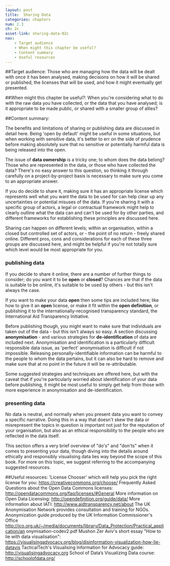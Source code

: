 ```yaml
---
layout: post
title:  Sharing Data
categories: chapters
num: 2.3
ch: 2c
asset-link: sharing-data-02c
nav: 
    - Target audience
    - When might this chapter be useful? 
    - Content summary
    - Useful resources
---
```


##<span id="target-audience">Target audience</span>:
Those who are managing how the data will be dealt with once it has been analysed, making decisions on how it will be shared or published, the licenses that will be used, and how it might eventually get presented. 

##<span id="when-might-this-chapter-be-useful?">When might this chapter be useful?</span>:
When you're considering what to do with the raw data you have collected, or the data that you have analysed; is it appropriate to be made public, or shared with a smaller group of allies? 

##<span id="content-summary">Content summary</span>:

The benefits and limitations of sharing or publishing data are discussed in detail here. Being 'open by default' might be useful in some situations, but when working with sensitive data, it's better to err on the side of prudence before making absolutely sure that no sensitive or potentially harmful data is being released into the open.

The issue of **data ownership** is a tricky one; to whom does the data belong? Those who are represented in the data, or those who have collected the data? There's no easy answer to this question, so thinking it through carefully on a project-by-project basis is necessary to make sure you come to an appropriate answer. 

If you do decide to share it, making sure it has an appropriate license which represents well what you want the data to be used for can help clear up any uncertainties or potential misuses of the data. If you're sharing it with a specific group of actors, a legal or contractual framework might help to clearly outline what the data can and can't be used for by other parties, and different frameworks for establishing these principles are discussed here.

Sharing can happen on different levels; within an organisation, within a closed but controlled set of actors, or - the point of no return - freely shared online. Different pros, cons and considerations for each of these three groups are discussed here, and might be helpful if you're not totally sure which level would be most appropriate for you. 

### publishing data

If you decide to share it online, there are a number of further things to consider; do you want it to be **open** or **closed**? Chances are that if the data is suitable to be online, it's suitable to be used by others - but this isn't always the case. 

If you want to make your data **open** then some tips are included here; like how to give it an **open** license, or make it fit within the **open definition**, or publishing it to the internationally-recognised transparency standard, the International Aid Transparency Initiative.

Before publishing though, you might want to make sure that individuals are taken out of the data - but this isn't always so easy. A section discussing **anonymisation** - and various strategies for **de-identification** of data are included next. Anonymisation and identification is a particularly difficult responsible data issue, as 'perfect' anonymisation is difficult if not impossible. Releasing personally-identifiable information can be harmful to the people to whom the data pertains, but it can also be hard to remove and make sure that at no point in the future it will be re-attributable.

Some suggested strategies and techniques are offered here, but with the caveat that if you're particularly worried about identification of your data before publishing, it might be most useful to simply get help from those with more experience in anonymisation and de-identification. 


### presenting data

No data is neutral, and normally when you present data you want to convey a specific narrative. Doing this in a way that doesn't skew the data or misrepresent the topics in question is important not just for the reputation of your organisation, but also as an ethical responsibility to the people who are reflected in the data itself. 

This section offers a very brief overview of "do's" and "don'ts" when it comes to presenting your data, though diving into the details around ethically and responsibly visualising data lies way beyond the scope of this book. For more on this topic, we suggest referring to the accompanying suggested resources. 

##<span id="useful-resources">Useful resources</span>:
'License Chooser' which will help you pick the right license for you: https://creativecommons.org/choose/
Frequently Asked Questions about the Open Data Commons licenses: http://opendatacommons.org/faq/licenses/#General
More information on Open Data Licensing: http://opendefinition.org/guide/data/
More information about IATI:  http://www.aidtransparency.net/about
The UK Anonymisation Network provides consultation and training for NGOs.
Anonymization guide produced by the UK Information Commissioner's Office http://ico.org.uk/~/media/documents/library/Data_Protection/Practical_application/an onymisation-codev2.pdf
Mushon Zer Aviv's short essay "How to lie with data visualisation": https://visualisingadvocacy.org/blog/disinformation-visualization-how-lie-datavis
TacticalTech's Visualising Information for Advocacy guide: http://visualisingadvocacy.org
School of Data’s Visualizing Data course: http://schoolofdata.org/